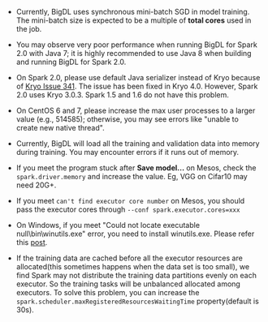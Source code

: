 * Currently, BigDL uses synchronous mini-batch SGD in model training. The mini-batch size is
expected to be a multiple of **total cores** used in the job.

* You may observe very poor performance when running BigDL for Spark 2.0 with Java 7; it is highly
recommended to use Java 8 when building and running BigDL for Spark 2.0.

* On Spark 2.0, please use default Java serializer instead of Kryo because of
[Kryo Issue 341](https://github.com/EsotericSoftware/kryo/issues/341). The issue has been fixed in
Kryo 4.0. However, Spark 2.0 uses Kryo 3.0.3. Spark 1.5 and 1.6 do not have this problem.

* On CentOS 6 and 7, please increase the max user processes to a larger value (e.g., 514585);
otherwise, you may see errors like "unable to create new native thread".

* Currently, BigDL will load all the training and validation data into memory during training.
You may encounter errors if it runs out of memory.

* If you meet the program stuck after **Save model...** on Mesos, check the `spark.driver.memory`
and increase the value. Eg, VGG on Cifar10 may need 20G+.

* If you meet `can't find executor core number` on Mesos, you should pass the executor cores
through `--conf spark.executor.cores=xxx`

* On Windows, if you meet "Could not locate executable null\bin\winutils.exe" error, you need to
install winutils.exe. Please refer this
[post](https://stackoverflow.com/questions/35652665/java-io-ioexception-could-not-locate-executable-null-bin-winutils-exe-in-the-ha).

* If the training data are cached before all the executor resources are allocated(this sometimes
happens when the data set is too small), we find Spark may not distribute the training data
partitions evenly on each executor. So the training tasks will be unbalanced allocated among
executors. To solve this problem, you can increase the
`spark.scheduler.maxRegisteredResourcesWaitingTime` property(default is 30s).